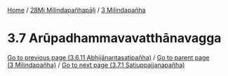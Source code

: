 
[Home](/) / [28Mi Milindapañhapāḷi](../../28Mi.md) / [3 Milindapañha](../3.md)

# 3.7 Arūpadhammavavatthānavagga


[Go to previous page (3.6.11 Abhijānantasatipañha)](3.6/3.6.11.md) / [Go to parent page (3 Milindapañha)](../3.md) / [Go to next page (3.7.1 Satiuppajjanapañha)](3.7/3.7.1.md)


